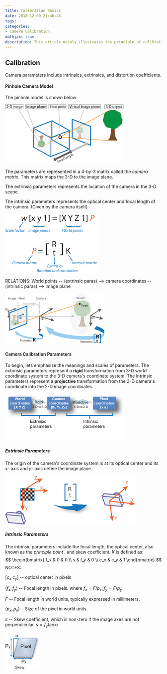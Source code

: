 ```yaml
---
title: Calibration Basics
date: 2018-12-09 21:46:45
tags:
categories: 
- Camera Calibration
mathjax: true
description: This article mainly illustrates the principle of calibration, especially about the intrinsic and extrinsic parameters.
---
```






## Calibration

Camera parameters include intrinsics, extrinsics, and distortion coefficients.

#### Pinhole Camera Model

The pinhole model is shown below:

![](2018-12-09-Calibration/camera_calibration_focal_point.png)

The parameters are represented in a 4-by-3 matrix called the *camera matrix*. This matrix maps the 3-D to the image plane.

The extrinsic parameters represents the location of the camera in the 3-D scene.

The intrinsic parameters represents the optical center and focal length of the camera. (Given by the camera itself)

![](2018-12-09-Calibration/calibration_camera_matrix.png)

RELATIONS: World points -- (extrinsic paras) --> camera coordinates -- (intrinsic paras) --> image plane

![](2018-12-09-Calibration/calibration_cameramodel_coords.png)

#### Camera Calibration Parameters

To begin, lets emphasize the meanings and scales of parameters. The extrinsic parameters represent a **rigid** transformation from 3-D world coordinate system to the 3-D camera's coordinate system. The intrinsic parameters represent a **projective** transformation from the 3-D camera's coordinate into the 2-D image coordinates.

![](2018-12-09-Calibration/calibration_coordinate_blocks.png)

##### Extrinsic Parameters

The origin of the camera's coordinate system is at its optical center and its *x-* axis and *y-* axis define the image plane.

![](2018-12-09-Calibration/calibration_rt_coordinates.png)

##### Intrinsic Parameters

The intrinsic parameters include the focal length, the optical center, also known as the *principle point* , and skew coefficient. *K* is defined as:
$$
\begin{bmatrix}
	f_x & 0 & 0 \\ s & f_y & 0 \\ c_x & c_y & 1
\end{bmatrix}
$$
NOTES:

$[c_x \  c_y]$ -- optical center in pixels

$(f_x,f_y)$ -- Focal length in pixels. where $f_x = F/p_x ,f_y = F/p_y$

$F$ -- Focal length in world units, typically expressed in millimeters.

$(p_x,p_y)​$ -- Size of the pixel in world units.

$s$ -- Skew coefficient, which is non-zero if the image axes are not perpendicular. $s = f_y \tan\alpha$

![](2018-12-09-Calibration/calibration_skew.png)









[1]: https://www.mathworks.com/help/vision/ug/camera-calibration.html

